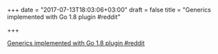 +++
date = "2017-07-13T18:03:06+03:00"
draft = false
title = "Generics implemented with Go 1.8 plugin  #reddit"

+++

<p><a href="https://t.co/O1DjN5f1uM">Generics implemented with Go 1.8 plugin  #reddit</a></p>